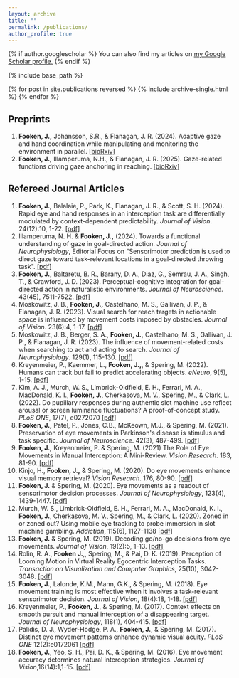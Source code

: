 ```yaml
---
layout: archive
title: ""
permalink: /publications/
author_profile: true
---
```


{% if author.googlescholar %}
  You can also find my articles on <u><a href="{{author.googlescholar}}">my Google Scholar profile</a>.</u>
{% endif %}

{% include base_path %}

{% for post in site.publications reversed %}
  {% include archive-single.html %}
{% endfor %}

Preprints
------
<!--<p style="text-indent: 30px"> -->
<ol> 
<li> <b>Fooken, J.,</b> Johansson, S.R., & Flanagan, J. R. (2024). Adaptive gaze and hand coordination while manipulating and monitoring the environment in parallel. <a href="../files/FookenJohanssonFlanagan.bioRxiv.2024.pdf">[bioRxiv]</a> </li> 
<li> <b>Fooken, J.,</b> Illamperuma, N.H., & Flanagan, J. R. (2025). Gaze-related functions driving gaze anchoring in reaching. <a href="../files/FookenEtAl.bioRxiv.2025.pdf">[bioRxiv]</a> </li> 
</ol>

Refereed Journal Articles 
------
<ol> 
<li> <b>Fooken, J.,</b> Balalaie, P., Park, K., Flanagan, J. R., & Scott, S. H. (2024). Rapid eye and hand responses in an interception task are differentially modulated by context-dependent predictability. <i>Journal of Vision</i>. 24(12):10, 1-22. <a href="../files/FookenEtAl.JoV.2024.pdf">[pdf]</a> </li> 
<li> Illamperuma, N. H. & <b>Fooken, J.,</b> (2024). Towards a functional understanding of gaze in goal-directed action. <i>Journal of Neurophysiology</i>, Editorial Focus on "Sensorimotor prediction is used to direct gaze toward task-relevant locations in a goal-directed throwing task". <a href="../files/IllamperumaFooken.JNP.2024.pdf">[pdf]</a> </li> 
<li> <b>Fooken, J.,</b> Baltaretu, B. R., Barany, D. A., Diaz, G., Semrau, J. A., Singh, T., & Crawford, J. D. (2023). Perceptual-cognitive integration for goal-directed action in naturalistic environments. <i>Journal of Neuroscience</i>. 43(45), 7511-7522. <a href="../files/FookenEtAl.JNeurosci.2023.pdf">[pdf]</a> </li> 
<li> Moskowitz, J. B., <b>Fooken, J.,</b> Castelhano, M. S., Gallivan, J. P., & Flanagan, J. R. (2023). Visual search for reach targets in actionable space is influenced by movement costs imposed by obstacles. <i>Journal of Vision</i>. 23(6):4, 1-17. <a href="../files/MoskowitzEtAl.JoV.2023.pdf">[pdf]</a> </li> 
<li> Moskowitz, J. B., Berger, S. A., <b>Fooken, J.,</b> Castelhano, M. S., Gallivan, J. P., & Flanagan, J. R. (2023). The influence of movement-related costs when searching to act and acting to search. <i>Journal of Neurophysiology</i>. 129(1), 115-130. <a href="../files/MoskowitzEtAl.JNP.2023.pdf">[pdf]</a> </li> 
<li> Kreyenmeier, P., Kaemmer, L., <b>Fooken, J.,</b>, & Spering, M. (2022). Humans can track but fail to predict accelerating objects. <i>eNeuro</i>, 9(5), 1-15. <a href="../files/KreyenmeierEtAl.eNeuro.pdf">[pdf]</a> </li> 
<li> Kim, A. J., Murch, W. S., Limbrick-Oldfield, E. H., Ferrari, M. A., MacDonald, K. I., <b>Fooken, J.</b>, Cherkasova, M. V., Spering, M., & Clark, L. (2022). Do pupillary responses during authentic slot machine use reflect arousal or screen luminance fluctuations? A proof-of-concept study. <i>PLoS ONE</i>, 17(7), e0272070 <a href="../files/KimEtAl.PlosONE.2022.pdf">[pdf]</a> </li> 
<li> <b>Fooken, J.,</b> Patel, P., Jones, C.B., McKeown, M.J., & Spering, M. (2021). Preservation of eye movements in Parkinson's disease is stimulus and task specific. <i>Journal of Neuroscience</i>. 42(3), 487-499. <a href="../files/FookenEtAl.JNeurosci.2022.pdf">[pdf]</a> </li> 
<li> <b>Fooken, J.,</b> Kreyenmeier, P. & Spering, M. (2021) The Role of Eye Movements in Manual Interception: A Mini-Review. <i>Vision Research</i>. 183, 81-90.  <a href="../files/FookenKreyenmeierSpering.VisRes.2021.pdf">[pdf]</a> </li>
<li> Kinjo, H., <b>Fooken, J.,</b> & Spering, M. (2020). Do eye movements enhance visual memory retrieval? <i>Vision Research</i>. 176, 80-90. <a href="../files/KinjoEtAl.VisRes.2020.pdf">[pdf]</a> </li>
<li> <b>Fooken, J.</b> & Spering, M. (2020). Eye movements as a readout of sensorimotor decision processes. <i>Journal of Neurophysiology</i>, 123(4), 1439-1447. <a href="../files/FookenSpering.JNeurophys.2020.pdf">[pdf]</a> </li>
<li> Murch, W. S., Limbrick-Oldfield, E. H., Ferrari, M. A., MacDonald, K. I., <b>Fooken, J.</b>, Cherkasova, M. V., Spering, M., & Clark, L. (2020). Zoned in or zoned out? Using mobile eye tracking to probe immersion in slot machine gambling. <i>Addiction</i>, 115(6), 1127-1138 <a href="../files/MurchEtAl.Addiction.2019.pdf">[pdf]</a> </li> 
<li> <b>Fooken, J.</b> & Spering, M. (2019). Decoding go/no-go decisions from eye movements. <i>Journal of Vision</i>, 19(2):5, 1-13. <a href="../files/FookenSpering.JoV.2019.pdf">[pdf]</a> </li> 
<li> Rolin, R. A., <b>Fooken J.</b>,, Spering, M., & Pai, D. K. (2019). Perception of Looming Motion in Virtual Reality Egocentric Interception Tasks. <i>Transaction on Visualization and Computer Graphics</i>, 25(10), 3042-3048. <a href="../files/RolinEtal.IEEETransVisCompGraph.2019.pdf">[pdf]</a> </li> 
<li> <b>Fooken, J.</b>, Lalonde, K.M., Mann, G.K., & Spering, M. (2018). Eye movement training is most effective when it involves a task-relevant sensorimotor decision. <i>Journal of Vision</i>, 18(4):18, 1-18. <a href="../files/FookenEtal.JoV.2018.pdf">[pdf]</a> </li>
<li> Kreyenmeier, P., <b>Fooken, J.</b>, & Spering, M. (2017). Context effects on smooth pursuit and manual interception of a disappearing target. <i>Journal of Neurophysiology</i>, 118(1), 404-415. <a href="../files/KreyenmeierEtAl.JNeurophys.2017.pdf"> [pdf]</a> </li>
<li> Palidis, D. J., Wyder-Hodge, P. A., <b>Fooken, J.</b>, & Spering, M. (2017). Distinct eye movement patterns enhance dynamic visual acuity. <i>PLoS ONE</i> 12(2):e0172061 <a href="../files/PalidisEtal.PLoSOne.2017.pdf"> [pdf] </a> </li>
<li> <b>Fooken, J.</b>, Yeo, S. H., Pai, D. K., & Spering, M. (2016). Eye movement accuracy determines natural interception strategies. <i>Journal of Vision</i>,16(14):1,1-15. <a href="../files/FookenEtal.JoV.2016.pdf">[pdf]</a> </li>